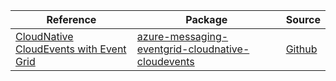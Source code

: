 | Reference | Package | Source |
|---|---|---|
|[CloudNative CloudEvents with Event Grid ](messaging-eventgrid-cloudnative-cloudevents-readme.md)|[azure-messaging-eventgrid-cloudnative-cloudevents](https://repo1.maven.org/maven2/com/azure/azure-messaging-eventgrid-cloudnative-cloudevents)|[Github](https://github.com/Azure/azure-sdk-for-java/blob/main/sdk/eventgrid/azure-messaging-eventgrid-cloudnative-cloudevents)|
